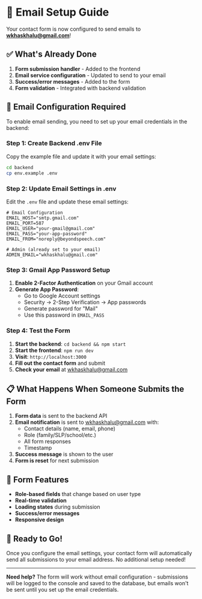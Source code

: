 # 📧 Email Setup Guide

Your contact form is now configured to send emails to **wkhaskhalu@gmail.com**! 

## ✅ What's Already Done

1. **Form submission handler** - Added to the frontend
2. **Email service configuration** - Updated to send to your email
3. **Success/error messages** - Added to the form
4. **Form validation** - Integrated with backend validation

## 🔧 Email Configuration Required

To enable email sending, you need to set up your email credentials in the backend:

### Step 1: Create Backend .env File

Copy the example file and update it with your email settings:

```bash
cd backend
cp env.example .env
```

### Step 2: Update Email Settings in .env

Edit the `.env` file and update these email settings:

```env
# Email Configuration
EMAIL_HOST="smtp.gmail.com"
EMAIL_PORT=587
EMAIL_USER="your-gmail@gmail.com"
EMAIL_PASS="your-app-password"
EMAIL_FROM="noreply@beyondspeech.com"

# Admin (already set to your email)
ADMIN_EMAIL="wkhaskhalu@gmail.com"
```

### Step 3: Gmail App Password Setup

1. **Enable 2-Factor Authentication** on your Gmail account
2. **Generate App Password**:
   - Go to Google Account settings
   - Security → 2-Step Verification → App passwords
   - Generate password for "Mail"
   - Use this password in `EMAIL_PASS`

### Step 4: Test the Form

1. **Start the backend**: `cd backend && npm start`
2. **Start the frontend**: `npm run dev`
3. **Visit**: `http://localhost:3000`
4. **Fill out the contact form** and submit
5. **Check your email** at wkhaskhalu@gmail.com

## 📋 What Happens When Someone Submits the Form

1. **Form data** is sent to the backend API
2. **Email notification** is sent to wkhaskhalu@gmail.com with:
   - Contact details (name, email, phone)
   - Role (family/SLP/school/etc.)
   - All form responses
   - Timestamp
3. **Success message** is shown to the user
4. **Form is reset** for next submission

## 🎯 Form Features

- **Role-based fields** that change based on user type
- **Real-time validation** 
- **Loading states** during submission
- **Success/error messages**
- **Responsive design**

## 🚀 Ready to Go!

Once you configure the email settings, your contact form will automatically send all submissions to your email address. No additional setup needed!

---

**Need help?** The form will work without email configuration - submissions will be logged to the console and saved to the database, but emails won't be sent until you set up the email credentials.


